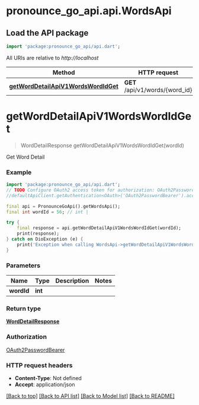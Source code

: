# pronounce_go_api.api.WordsApi

## Load the API package
```dart
import 'package:pronounce_go_api/api.dart';
```

All URIs are relative to *http://localhost*

Method | HTTP request | Description
------------- | ------------- | -------------
[**getWordDetailApiV1WordsWordIdGet**](WordsApi.md#getworddetailapiv1wordswordidget) | **GET** /api/v1/words/{word_id} | Get Word Detail


# **getWordDetailApiV1WordsWordIdGet**
> WordDetailResponse getWordDetailApiV1WordsWordIdGet(wordId)

Get Word Detail

### Example
```dart
import 'package:pronounce_go_api/api.dart';
// TODO Configure OAuth2 access token for authorization: OAuth2PasswordBearer
//defaultApiClient.getAuthentication<OAuth>('OAuth2PasswordBearer').accessToken = 'YOUR_ACCESS_TOKEN';

final api = PronounceGoApi().getWordsApi();
final int wordId = 56; // int | 

try {
    final response = api.getWordDetailApiV1WordsWordIdGet(wordId);
    print(response);
} catch on DioException (e) {
    print('Exception when calling WordsApi->getWordDetailApiV1WordsWordIdGet: $e\n');
}
```

### Parameters

Name | Type | Description  | Notes
------------- | ------------- | ------------- | -------------
 **wordId** | **int**|  | 

### Return type

[**WordDetailResponse**](WordDetailResponse.md)

### Authorization

[OAuth2PasswordBearer](../README.md#OAuth2PasswordBearer)

### HTTP request headers

 - **Content-Type**: Not defined
 - **Accept**: application/json

[[Back to top]](#) [[Back to API list]](../README.md#documentation-for-api-endpoints) [[Back to Model list]](../README.md#documentation-for-models) [[Back to README]](../README.md)


